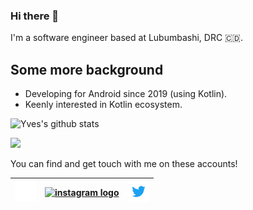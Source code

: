 ### Hi there 👋

I'm a software engineer based at Lubumbashi, DRC 🇨🇩.

## Some more background
- Developing for Android since 2019 (using Kotlin).
- Keenly interested in Kotlin ecosystem.

![Yves's github stats](https://github-readme-stats.vercel.app/api?username=yveskalume&theme=dracula&show_icons=true&count_private=true)

![](https://github-readme-stats.vercel.app/api/top-langs/?username=yveskalume&layout=compact)

<!--
**YvesKalume/yveskalume** is a ✨ _special_ ✨ repository because its `README.md` (this file) appears on your GitHub profile.
-->
You can find and get touch with me on these accounts!

| [<img src="https://raw.githubusercontent.com/Delta456/Delta456/master/img/github.png" alt="github logo" width="34">](https://github.com/yveskalume) | [<img src="https://raw.githubusercontent.com/Delta456/Delta456/master/img/instagram.jpg" alt="instagram logo" width="24">](https://www.instagram.com/kalumeyves/) | [<img src="https://raw.githubusercontent.com/Delta456/Delta456/master/img/twitter.png" alt="twitter logo" width="34">](https://twitter.com/kalumeyves)
|---|---|---|
